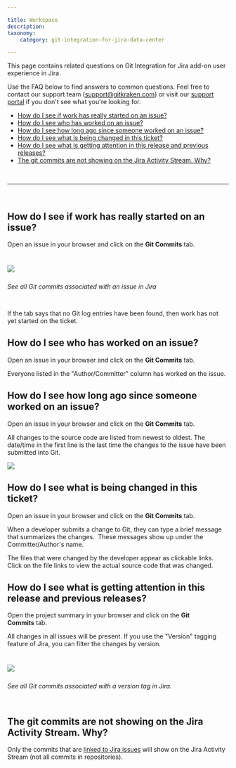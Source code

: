 ```yaml
---

title: Workspace
description:
taxonomy:
    category: git-integration-for-jira-data-center

---
```

This page contains related questions on Git Integration for Jira add-on user experience in Jira.

Use the FAQ below to find answers to common questions. Feel free to contact our support team ([support@gitkraken.com](mailto:support@gitkraken.com?subject=Commits%20display%20issues%20-)) or visit our [support portal](https://help.gitkraken.com/git-integration-for-jira-cloud/gij-cloud-contact-support/) if you don't see what you're looking for.

- [How do I see if work has really started on an issue?](#how-do-i-see-if-work-has-really-started-on-an-issue)
- [How do I see who has worked on an issue?](#how-do-i-see-who-has-worked-on-an-issue)
- [How do I see how long ago since someone worked on an issue?](#how-do-i-see-how-long-ago-since-someone-worked-on-an-issue)
- [How do I see what is being changed in this ticket?](#how-do-i-see-what-is-being-changed-in-this-ticket)
- [How do I see what is getting attention in this release and previous releases?](#how-do-i-see-what-is-getting-attention-in-this-release-and-previous-releases)
- [The git commits are not showing on the Jira Activity Stream. Why?](#the-git-commits-are-not-showing-on-the-jira-activity-stream-why)

<br>
<hr>
<br>

## How do I see if work has really started on an issue?

Open an issue in your browser and click on the **Git Commits** tab.

<img src='/wp-cotent/uploads/gij-gitserver-jira-issue-activity-workspace-faq.png' style='max-width:100%;margin: 25px auto 0 auto' />

<i style='display:inline-block;margin:10px auto 30px auto;text-align:center;'>See all Git commits associated with an issue in Jira</i>

If the tab says that no Git log entries have been found, then work has not yet started on the ticket.

## How do I see who has worked on an issue?

Open an issue in your browser and click on the **Git Commits** tab.

Everyone listed in the "Author/Committer" column has worked on the issue.

## How do I see how long ago since someone worked on an issue?

Open an issue in your browser and click on the **Git Commits** tab.

All changes to the source code are listed from newest to oldest. The date/time in the first line is the last time the changes to the issue have been submitted into Git.

![](/wp-content/uploads/gij-gitserver-jira-issue-workspace-submitted-time.png)

## How do I see what is being changed in this ticket?

Open an issue in your browser and click on the **Git Commits** tab.

When a developer submits a change to Git, they can type a brief message that summarizes the changes.  These messages show up under the Committer/Author's name.

The files that were changed by the developer appear as clickable links. Click on the file links to view the actual source code that was changed.

## How do I see what is getting attention in this release and previous releases?

Open the project summary in your browser and click on the **Git Commits** tab.

All changes in all issues will be present. If you use the "Version" tagging feature of Jira, you can filter the changes by version.

<img src='/wp-content/uploads/gij-gitserver-proj-git-commits-all-versions.png' style='max-width:100%;margin: 25px auto 0 auto' />

<i style='display:inline-block;margin:10px auto 30px auto;text-align:center;'>See all Git commits associated with a version tag in Jira.</i>

## The git commits are not showing on the Jira Activity Stream. Why?

Only the commits that are [linked to Jira issues](/git-integration-for-jira-data-center/linking-git-commits-to-jira-issues-gij-self-managed) will show on the Jira Activity Stream (not all commits in repositories).

